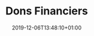 ---
title: Dons Financiers
date: 2019-12-06T13:48:10+01:00
layout: dons-financiers
display_dons_desc: true
menu:
  main:
    parent: soutenir
    weight: 1
illu: /img/page-dons-financiers/illu.jpg
intro:
  first: "Règles Élémentaires est une association loi 1901 à but non-lucratif et reconnue d’intérêt général."
  second: "Jusqu’en août 2019, Règles Élémentaires a fonctionné uniquement grâce à des dons de particuliers. L’Association a depuis reçu le soutien financier de la ville de Paris et du Ministère des Solidarités et de la Santé. Afin d’assurer le bon développement de l’Association et de pérenniser notre action, nous sommes à la recherche de partenaires financiers de long-terme et comptons sur la générosité de notre communauté. Il n’y a pas de petite contribution : chaque euro versé nous permet de toujours plus changer les règles ! Tout don à l’Association est éligible à déduction fiscale."
payments:
  - img: /img/page-dons-financiers/carte.svg
    text: Carte Bancaire
    subtext: Tout le temps
    link: https://www.helloasso.com/associations/regles-elementaires/formulaires/1/widget
  - img: /img/page-dons-financiers/cheque.svg
    text: Chèque
    subtext: "À l’ordre de : Règles Élémentaires"
    address: |
      Adresse :<br>
      Association Règles Élémentaires<br>
      La Cité Audacieuse<br>
      9 rue de Vaugirard<br>
      75006 Paris
  - img: /img/page-dons-financiers/virement.svg
    text: Virement
    subtext: Coordonées bancaires sur demande
    link: "mailto:contact@regleselementaires.com?subject=Don%20par%20virement"
  - img: /img/page-dons-financiers/espece.svg
    text: Argent liquide
    subtext: Lors des événements
---